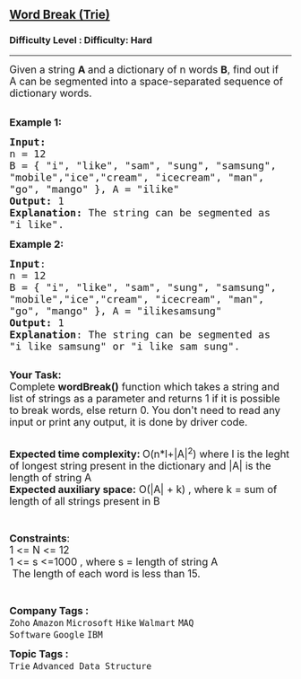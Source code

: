 <h2><a href="https://www.geeksforgeeks.org/problems/word-break-trie--141631/1">Word Break (Trie)</a></h2><h3>Difficulty Level : Difficulty: Hard</h3><hr><div class="problems_problem_content__Xm_eO"><p><span style="font-size:18px">Given a string <strong>A </strong>and a dictionary of n words <strong>B</strong>, find out if A&nbsp;can be segmented into a space-separated sequence of dictionary words.&nbsp;</span></p>

<p><br>
<span style="font-size:18px"><strong>Example 1:</strong></span></p>

<pre><span style="font-size:18px"><strong>Input:</strong>
n = 12
B = { "i", "like", "sam", "sung", "samsung",
"mobile","ice","cream", "icecream", "man",
"go", "mango" }, A = "ilike"
<strong>Output:</strong> 1
<strong>Explanation: </strong>The string can be segmented as
"i like".</span></pre>

<p><span style="font-size:18px"><strong>Example 2:</strong></span></p>

<pre><span style="font-size:18px"><strong>Input</strong>: </span>
<span style="font-size:18px">n = 12 </span>
<span style="font-size:18px">B = { "i", "like", "sam", "sung", "samsung",
"mobile","ice","cream", "icecream", "man", 
"go", "mango" }, A = "ilikesamsung" </span>
<span style="font-size:18px"><strong>Output:</strong> 1</span>
<span style="font-size:18px"><strong>Explanation</strong>: The string can be segmented as 
"i like samsung" or "i like sam sung".</span>

</pre>

<p><span style="font-size:18px"><strong>Your Task:</strong><br>
Complete&nbsp;<strong>wordBreak()</strong>&nbsp;function which takes a string and list of strings as a parameter&nbsp;and returns 1 if it is possible to break words, else return&nbsp;0. You don't need to read any input or print any output, it is done by driver code.</span></p>

<p><br>
<span style="font-size:18px"><strong>Expected time complexity:&nbsp;</strong>O(n*l+|A|<sup>2</sup>) where l is the leght of longest string present in the dictionary and |A| is the length of&nbsp;string A</span><br>
<span style="font-size:18px"><strong>Expected auxiliary space:</strong>&nbsp;O(|A| + k) , where k = sum of length of all strings present in B</span></p>

<p>&nbsp;</p>

<p><span style="font-size:18px"><strong>Constraints</strong>:<br>
1 &lt;= N &lt;= 12<br>
1 &lt;= s &lt;=1000 , where s =&nbsp;length of string A<br>
&nbsp;The length of each word is less than 15.</span></p>

<p>&nbsp;</p>
</div><p><span style=font-size:18px><strong>Company Tags : </strong><br><code>Zoho</code>&nbsp;<code>Amazon</code>&nbsp;<code>Microsoft</code>&nbsp;<code>Hike</code>&nbsp;<code>Walmart</code>&nbsp;<code>MAQ Software</code>&nbsp;<code>Google</code>&nbsp;<code>IBM</code>&nbsp;<br><p><span style=font-size:18px><strong>Topic Tags : </strong><br><code>Trie</code>&nbsp;<code>Advanced Data Structure</code>&nbsp;
